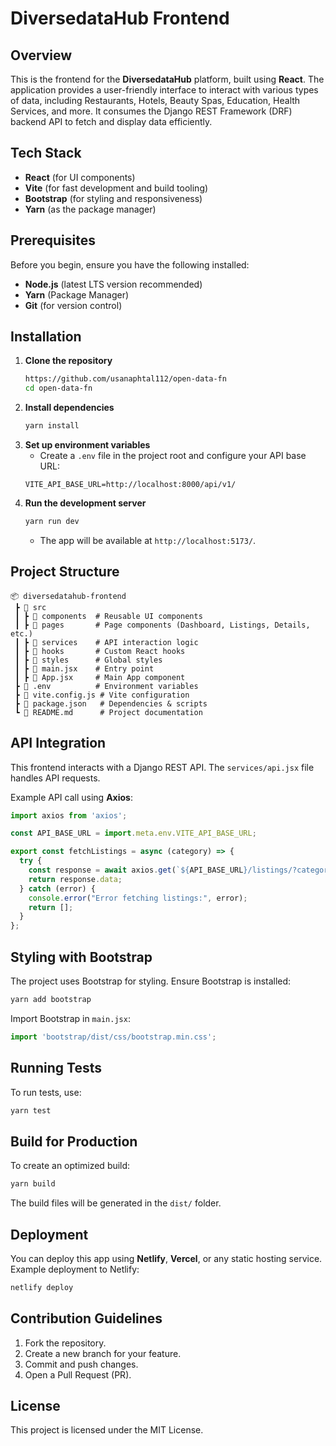 # DiversedataHub Frontend

## Overview
This is the frontend for the **DiversedataHub** platform, built using **React**. The application provides a user-friendly interface to interact with various types of data, including Restaurants, Hotels, Beauty Spas, Education, Health Services, and more. It consumes the Django REST Framework (DRF) backend API to fetch and display data efficiently.

## Tech Stack
- **React** (for UI components)
- **Vite** (for fast development and build tooling)
- **Bootstrap** (for styling and responsiveness)
- **Yarn** (as the package manager)

## Prerequisites
Before you begin, ensure you have the following installed:
- **Node.js** (latest LTS version recommended)
- **Yarn** (Package Manager)
- **Git** (for version control)

## Installation
1. **Clone the repository**
   ```bash
   https://github.com/usanaphtal112/open-data-fn
   cd open-data-fn
   ```
2. **Install dependencies**
   ```bash
   yarn install
   ```
3. **Set up environment variables**
   - Create a `.env` file in the project root and configure your API base URL:
   ```env
   VITE_API_BASE_URL=http://localhost:8000/api/v1/
   ```
4. **Run the development server**
   ```bash
   yarn run dev
   ```
   - The app will be available at `http://localhost:5173/`.

## Project Structure
```
📦 diversedatahub-frontend
 ┣ 📂 src
 ┃ ┣ 📂 components  # Reusable UI components
 ┃ ┣ 📂 pages       # Page components (Dashboard, Listings, Details, etc.)
 ┃ ┣ 📂 services    # API interaction logic
 ┃ ┣ 📂 hooks       # Custom React hooks
 ┃ ┣ 📂 styles      # Global styles
 ┃ ┣ 📜 main.jsx    # Entry point
 ┃ ┣ 📜 App.jsx     # Main App component
 ┣ 📜 .env          # Environment variables
 ┣ 📜 vite.config.js # Vite configuration
 ┣ 📜 package.json   # Dependencies & scripts
 ┗ 📜 README.md      # Project documentation
```

## API Integration
This frontend interacts with a Django REST API. The `services/api.jsx` file handles API requests.

Example API call using **Axios**:
```javascript
import axios from 'axios';

const API_BASE_URL = import.meta.env.VITE_API_BASE_URL;

export const fetchListings = async (category) => {
  try {
    const response = await axios.get(`${API_BASE_URL}/listings/?category=${category}`);
    return response.data;
  } catch (error) {
    console.error("Error fetching listings:", error);
    return [];
  }
};
```

## Styling with Bootstrap
The project uses Bootstrap for styling. Ensure Bootstrap is installed:
```bash
yarn add bootstrap
```
Import Bootstrap in `main.jsx`:
```javascript
import 'bootstrap/dist/css/bootstrap.min.css';
```

## Running Tests
To run tests, use:
```bash
yarn test
```

## Build for Production
To create an optimized build:
```bash
yarn build
```
The build files will be generated in the `dist/` folder.

## Deployment
You can deploy this app using **Netlify**, **Vercel**, or any static hosting service. Example deployment to Netlify:
```bash
netlify deploy
```

## Contribution Guidelines
1. Fork the repository.
2. Create a new branch for your feature.
3. Commit and push changes.
4. Open a Pull Request (PR).

## License
This project is licensed under the MIT License.

